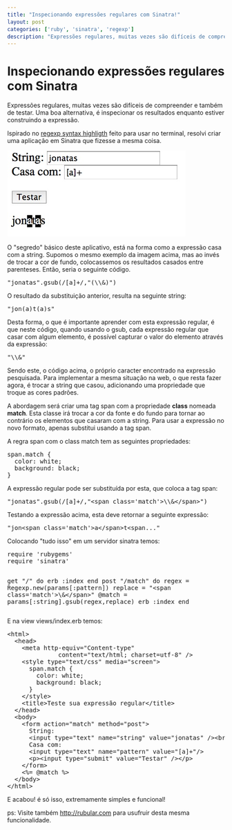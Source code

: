 ```yaml
---
title: "Inspecionando expressões regulares com Sinatra!"
layout: post
categories: ['ruby', 'sinatra', 'regexp']
description: "Expressões regulares, muitas vezes são difíceis de compreender e também de testar. Uma boa alternativa, é inspecionar os resultados enquanto estiver construi..."
---
```

# Inspecionando expressões regulares com Sinatra

Expressões regulares, muitas vezes são difíceis de compreender e também de testar. Uma boa alternativa, é inspecionar os resultados enquanto estiver construindo a expressão.

Ispirado no [regexp syntax highligth][link-regex] feito para usar no terminal, resolvi criar uma aplicação em Sinatra que fizesse  a mesma coisa. 

![img-printscreen]

O "segredo" básico deste aplicativo, está na forma como a expressão casa com a string. Supomos o mesmo exemplo da imagem acima, mas ao invés de trocar a cor de fundo, colocassemos os resultados casados entre parenteses. Então, seria o seguinte código.

<div><pre class="prettyprint">
"jonatas".gsub(/[a]+/,"(\\&amp;)")  
</pre></div>

O resultado da substituição anterior, resulta na seguinte string:

<div><pre class="prettyprint">
"jon(a)t(a)s"
</pre></div>

Desta forma, o que é importante aprender com esta expressão regular, é que neste código, quando usando o gsub, cada expressão regular que casar com algum elemento, é possível capturar o valor do elemento através da expressão:

<div><pre class="prettyprint">
"\\&amp;"
</pre></div>

Sendo este, o código acima, o próprio caracter encontrado na expressão pesquisada. Para implementar a mesma situação na web, o que resta fazer agora, é trocar a string que casou, adicionando uma propriedade que troque as cores padrões.

A abordagem será criar uma tag span com a propriedade **class** nomeada **match**. Esta classe irá trocar a cor da fonte e do fundo para tornar ao contrário os elementos que casaram com a string. Para usar a expressão no novo formato, apenas substitui usando a tag span.

A regra span com o class match tem as seguintes propriedades:

<div><pre class="prettyprint">
span.match {
  color: white;
  background: black;
}
</pre></div>

A expressão regular pode ser substituída por esta, que coloca a tag span:

<div><pre class="prettyprint">
"jonatas".gsub(/[a]+/,"&lt;span class='match'&gt;\\&amp;&lt;/span&gt;")
</pre></div>

Testando a expressão acima, esta deve retornar a seguinte expressão:

<div><pre class="prettyprint">
"jon&lt;span class='match'&gt;a&lt;/span&gt;t&lt;span..."
</pre></div>

Colocando "tudo isso" em um servidor sinatra temos:

<div><pre class="prettyprint">
require 'rubygems'
require 'sinatra'

get "/" do 
  erb :index
end
post "/match" do 
  regex = Regexp.new(params[:pattern])
  replace =  "&lt;span class='match'&gt;\\&amp;&lt;/span&gt;"
  @match = params[:string].gsub(regex,replace)
  erb :index
end
</pre></div>

E na view views/index.erb temos: 

<div><pre class="prettyprint">
&lt;html&gt;
  &lt;head&gt;
    &lt;meta http-equiv="Content-type" 
              content="text/html; charset=utf-8" /&gt;
    &lt;style type="text/css" media="screen"&gt;
      span.match {
        color: white;
        background: black;
      }
    &lt;/style&gt;
    &lt;title&gt;Teste sua expressão regular&lt;/title&gt;
  &lt;/head&gt;
  &lt;body&gt; 
    &lt;form action="match" method="post"&gt;
      String: 
      &lt;input type="text" name="string" value="jonatas" /&gt;&lt;br&gt;
      Casa com: 
      &lt;input type="text" name="pattern" value="[a]+"/&gt;
      &lt;p&gt;&lt;input type="submit" value="Testar" /&gt;&lt;/p&gt;
    &lt;/form&gt;
    &lt;%= @match %&gt;
  &lt;/body&gt;
&lt;/html&gt;
</pre></div>

E acabou! é só isso, extremamente simples e funcional!

ps: Visite também <http://rubular.com> para usufruir desta mesma funcionalidade.

[link-regex]: http://www.rubyist.net/~slagell/ruby/regexp.html
[img-printscreen]: /images/regex-test-sinatra.jpg
